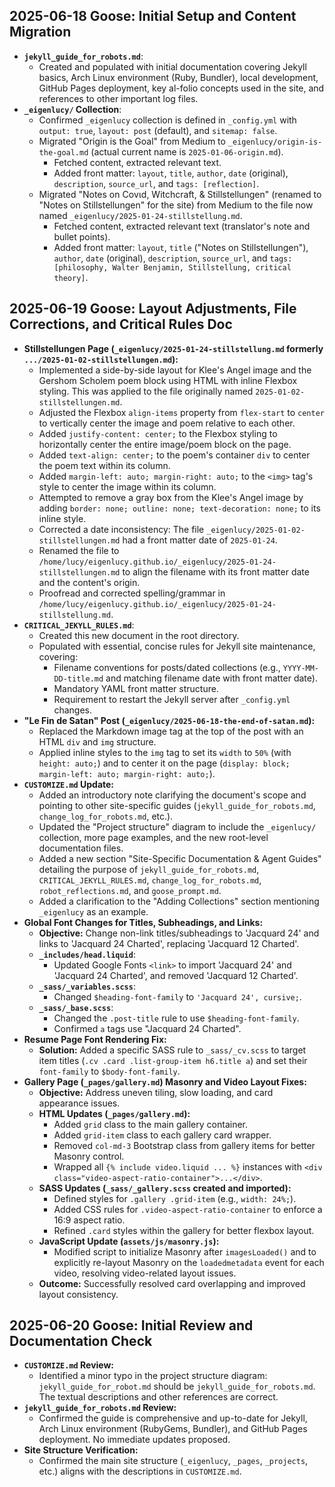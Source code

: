 ## 2025-06-18 Goose: Initial Setup and Content Migration

*   **`jekyll_guide_for_robots.md`**:
    *   Created and populated with initial documentation covering Jekyll basics, Arch Linux environment (Ruby, Bundler), local development, GitHub Pages deployment, key al-folio concepts used in the site, and references to other important log files.
*   **`_eigenlucy/` Collection**:
    *   Confirmed `_eigenlucy` collection is defined in `_config.yml` with `output: true`, `layout: post` (default), and `sitemap: false`.
    *   Migrated "Origin is the Goal" from Medium to `_eigenlucy/origin-is-the-goal.md` (actual current name is `2025-01-06-origin.md`).
        *   Fetched content, extracted relevant text.
        *   Added front matter: `layout`, `title`, `author`, `date` (original), `description`, `source_url`, and `tags: [reflection]`.
    *   Migrated "Notes on Cοvιd, Witchcraft, & Stillstellungen" (renamed to "Notes on Stillstellungen" for the site) from Medium to the file now named `_eigenlucy/2025-01-24-stillstellung.md`.
        *   Fetched content, extracted relevant text (translator's note and bullet points).
        *   Added front matter: `layout`, `title` ("Notes on Stillstellungen"), `author`, `date` (original), `description`, `source_url`, and `tags: [philosophy, Walter Benjamin, Stillstellung, critical theory]`.

## 2025-06-19 Goose: Layout Adjustments, File Corrections, and Critical Rules Doc

*   **Stillstellungen Page (`_eigenlucy/2025-01-24-stillstellung.md` formerly `.../2025-01-02-stillstellungen.md`):**
    *   Implemented a side-by-side layout for Klee's Angel image and the Gershom Scholem poem block using HTML with inline Flexbox styling. This was applied to the file originally named `2025-01-02-stillstellungen.md`.
    *   Adjusted the Flexbox `align-items` property from `flex-start` to `center` to vertically center the image and poem relative to each other.
    *   Added `justify-content: center;` to the Flexbox styling to horizontally center the entire image/poem block on the page.
    *   Added `text-align: center;` to the poem's container `div` to center the poem text within its column.
    *   Added `margin-left: auto; margin-right: auto;` to the `<img>` tag's style to center the image within its column.
    *   Attempted to remove a gray box from the Klee's Angel image by adding `border: none; outline: none; text-decoration: none;` to its inline style.
    *   Corrected a date inconsistency: The file `_eigenlucy/2025-01-02-stillstellungen.md` had a front matter date of `2025-01-24`.
    *   Renamed the file to `/home/lucy/eigenlucy.github.io/_eigenlucy/2025-01-24-stillstellungen.md` to align the filename with its front matter date and the content's origin.
    *   Proofread and corrected spelling/grammar in `/home/lucy/eigenlucy.github.io/_eigenlucy/2025-01-24-stillstellung.md`.
*   **`CRITICAL_JEKYLL_RULES.md`**:
    *   Created this new document in the root directory.
    *   Populated with essential, concise rules for Jekyll site maintenance, covering:
        *   Filename conventions for posts/dated collections (e.g., `YYYY-MM-DD-title.md` and matching filename date with front matter date).
        *   Mandatory YAML front matter structure.
        *   Requirement to restart the Jekyll server after `_config.yml` changes.
*   **"Le Fin de Satan" Post (`_eigenlucy/2025-06-18-the-end-of-satan.md`):**
    *   Replaced the Markdown image tag at the top of the post with an HTML `div` and `img` structure.
    *   Applied inline styles to the `img` tag to set its `width` to `50%` (with `height: auto;`) and to center it on the page (`display: block; margin-left: auto; margin-right: auto;`).
*   **`CUSTOMIZE.md` Update:**
    *   Added an introductory note clarifying the document's scope and pointing to other site-specific guides (`jekyll_guide_for_robots.md`, `change_log_for_robots.md`, etc.).
    *   Updated the "Project structure" diagram to include the `_eigenlucy/` collection, more page examples, and the new root-level documentation files.
    *   Added a new section "Site-Specific Documentation & Agent Guides" detailing the purpose of `jekyll_guide_for_robots.md`, `CRITICAL_JEKYLL_RULES.md`, `change_log_for_robots.md`, `robot_reflections.md`, and `goose_prompt.md`.
    *   Added a clarification to the "Adding Collections" section mentioning `_eigenlucy` as an example.
*   **Global Font Changes for Titles, Subheadings, and Links:**
    *   **Objective:** Change non-link titles/subheadings to 'Jacquard 24' and links to 'Jacquard 24 Charted', replacing 'Jacquard 12 Charted'.
    *   **`_includes/head.liquid`**:
        *   Updated Google Fonts `<link>` to import 'Jacquard 24' and 'Jacquard 24 Charted', and removed 'Jacquard 12 Charted'.
    *   **`_sass/_variables.scss`**:
        *   Changed `$heading-font-family` to `'Jacquard 24', cursive;`.
    *   **`_sass/_base.scss`**:
        *   Changed the `.post-title` rule to use `$heading-font-family`.
        *   Confirmed `a` tags use "Jacquard 24 Charted".
*   **Resume Page Font Rendering Fix:**
    *   **Solution:** Added a specific SASS rule to `_sass/_cv.scss` to target item titles (`.cv .card .list-group-item h6.title a`) and set their `font-family` to `$body-font-family`.
*   **Gallery Page (`_pages/gallery.md`) Masonry and Video Layout Fixes:**
    *   **Objective:** Address uneven tiling, slow loading, and card appearance issues.
    *   **HTML Updates (`_pages/gallery.md`):**
        *   Added `grid` class to the main gallery container.
        *   Added `grid-item` class to each gallery card wrapper.
        *   Removed `col-md-3` Bootstrap class from gallery items for better Masonry control.
        *   Wrapped all `{% include video.liquid ... %}` instances with `<div class="video-aspect-ratio-container">...</div>`.
    *   **SASS Updates (`_sass/_gallery.scss` created and imported):**
        *   Defined styles for `.gallery .grid-item` (e.g., `width: 24%;`).
        *   Added CSS rules for `.video-aspect-ratio-container` to enforce a 16:9 aspect ratio.
        *   Refined `.card` styles within the gallery for better flexbox layout.
    *   **JavaScript Update (`assets/js/masonry.js`):**
        *   Modified script to initialize Masonry after `imagesLoaded()` and to explicitly re-layout Masonry on the `loadedmetadata` event for each video, resolving video-related layout issues.
    *   **Outcome:** Successfully resolved card overlapping and improved layout consistency.

## 2025-06-20 Goose: Initial Review and Documentation Check

*   **`CUSTOMIZE.md` Review:**
    *   Identified a minor typo in the project structure diagram: `jekyll_guide_for_robot.md` should be `jekyll_guide_for_robots.md`. The textual descriptions and other references are correct.
*   **`jekyll_guide_for_robots.md` Review:**
    *   Confirmed the guide is comprehensive and up-to-date for Jekyll, Arch Linux environment (RubyGems, Bundler), and GitHub Pages deployment. No immediate updates proposed.
*   **Site Structure Verification:**
    *   Confirmed the main site structure (`_eigenlucy`, `_pages`, `_projects`, etc.) aligns with the descriptions in `CUSTOMIZE.md`.
